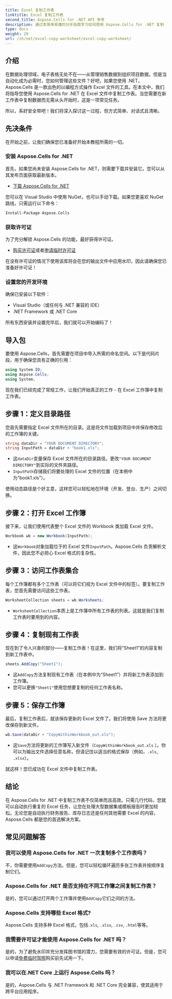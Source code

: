 ```yaml
---
title: Excel 复制工作表
linktitle: Excel 复制工作表
second_title: Aspose.Cells for .NET API 参考
description: 通过本简单易懂的分步指南学习如何使用 Aspose.Cells for .NET 复制 Excel 工作表。非常适合希望自动执行 Excel 任务的 .NET 开发人员。
type: docs
weight: 20
url: /zh/net/excel-copy-worksheet/excel-copy-worksheet/
---
```

## 介绍

在数据处理领域，电子表格无处不在——从管理销售数据到组织项目数据。但是当自动化成为必需时，您如何管理这些文件？好吧，如果您使用 .NET，Aspose.Cells 是一款出色的以编程方式操作 Excel 文件的工具。在本文中，我们将指导您使用 Aspose.Cells for .NET 在 Excel 文件中复制工作表。当您需要在新工作表中复制数据而无需从头开始时，这是一项常见任务。

所以，系好安全带吧！我们将深入探讨这一过程，但方式简单、对话式且清晰。

## 先决条件

在开始之前，让我们确保您已准备好开始本教程所需的一切。

### 安装 Aspose.Cells for .NET
首先，如果您尚未安装 Aspose.Cells for .NET，则需要下载并安装它。您可以从其发布页面获取最新版本。

- [下载 Aspose.Cells for .NET](https://releases.aspose.com/cells/net/)

您可以在 Visual Studio 中使用 NuGet，也可以手动下载。如果您更喜欢 NuGet 路线，只需运行以下命令：

```bash
Install-Package Aspose.Cells
```

### 获取许可证
为了充分解锁 Aspose.Cells 的功能，最好获得许可证。

- [购买许可证](https://purchase.aspose.com/buy)或者[申请临时许可证](https://purchase.aspose.com/temporary-license/)

在没有许可证的情况下使用该库将会在您的输出文件中应用水印，因此请确保您已准备好许可证！

### 设置您的开发环境
确保已安装以下软件：
- Visual Studio（或任何与 .NET 兼容的 IDE）
- .NET Framework 或 .NET Core

所有东西安装并设置完毕后，我们就可以开始编码了！

## 导入包

要使用 Aspose.Cells，首先需要在项目中导入所需的命名空间。以下是代码片段，用于确保您具有正确的引用：

```csharp
using System.IO;
using Aspose.Cells;
using System;
```

现在我们已经完成了常规工作，让我们开始真正的工作 - 在 Excel 工作簿中复制工作表。

## 步骤 1：定义目录路径
您首先需要指定 Excel 文件所在的目录。这是将文件加载到项目中并保存修改后的工作簿的关键。

```csharp
string dataDir = "YOUR DOCUMENT DIRECTORY";
string InputPath = dataDir + "book1.xls";
```

- 这`dataDir`变量保存 Excel 文件所在的目录路径。更改`"YOUR DOCUMENT DIRECTORY"`到实际的文件夹路径。
- `InputPath`存储我们将要处理的 Excel 文件的位置（在本例中为“book1.xls”）。

使用动态路径是个好主意，这样您可以轻松地在环境（开发、登台、生产）之间切换。

## 步骤 2：打开 Excel 工作簿
接下来，让我们使用代表整个 Excel 文件的 Workbook 类加载 Excel 文件。

```csharp
Workbook wb = new Workbook(InputPath);
```

- 这`Workbook`对象加载位于的 Excel 文件`InputPath`。Aspose.Cells 负责解析文件，因此您不必担心 Excel 格式的复杂性。

## 步骤 3：访问工作表集合
每个工作簿都有多个工作表（可以将它们视为 Excel 文件中的标签）。要复制工作表，您首先需要访问这些工作表。

```csharp
WorksheetCollection sheets = wb.Worksheets;
```

- `WorksheetCollection`本质上是工作簿中所有工作表的列表。这就是我们复制工作表时要用到的内容。

## 步骤 4：复制现有工作表
现在到了令人兴奋的部分——复制工作表！在这里，我们将“Sheet1”的内容复制到新工作表中。

```csharp
sheets.AddCopy("Sheet1");
```

- 这`AddCopy`方法复制现有工作表（在本例中为“Sheet1”）并将新工作表添加到工作簿。
- 您可以更换`"Sheet1"`使用您想要复制的任何工作表名称。

## 步骤 5：保存工作簿
最后，复制工作表后，就该保存更新的 Excel 文件了。我们将使用 Save 方法将更改保存到新文件。

```csharp
wb.Save(dataDir + "CopyWithinWorkbook_out.xls");
```

- 这`Save`方法将更新的工作簿写入新文件（`CopyWithinWorkbook_out.xls` ）。你可以为输出文件选择任意名称，但请记住以适当的格式保存（例如，`.xls`, `.xlsx`）。

就这样！您已成功在 Excel 文件中复制工作表。

## 结论

在 Aspose.Cells for .NET 中复制工作表不仅简单而且高效。只需几行代码，您就可以自动执行重复的 Excel 任务，让您在处理大型数据集或模板报告时更加轻松。无论您是自动执行财务报告、库存日志还是任何其他需要 Excel 的内容，Aspose.Cells 都是您的首选解决方案。

## 常见问题解答

### 我可以使用 Aspose.Cells for .NET 一次复制多个工作表吗？
不，你需要使用`AddCopy`方法。但是，您可以轻松循环遍历多张工作表并按顺序复制它们。

### Aspose.Cells for .NET 是否支持在不同工作簿之间复制工作表？
是的，您可以通过打开两个工作簿并使用`AddCopy`它们之间的方法。

### Aspose.Cells 支持哪些 Excel 格式?
Aspose.Cells 支持多种 Excel 格式，包括`.xls`, `.xlsx`, `.csv`, `.html`等等。

### 我需要许可证才能使用 Aspose.Cells for .NET 吗？
是的，为了避免水印并充分发挥图书馆的潜力，您需要有效的许可证。但是，您可以申请[免费临时驾照](https://purchase.aspose.com/temporary-license)购买前先试用一下。

### 我可以在.NET Core 上运行 Aspose.Cells 吗？
是的，Aspose.Cells 与 .NET Framework 和 .NET Core 完全兼容，使其适用于跨平台应用程序。